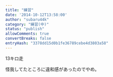 ```yaml
---
title: "練習"
date: '2014-10-12T13:58:00'
author: "subaru44k"
category: "練習(中)"
status: "publish"
allowComments: true
convertBreaks: false
entryHash: "3378dd15d0b1fe36789cebe4d3803a58"
---
```

13キロ走

怪我してたところに違和感があったのでやめ。
